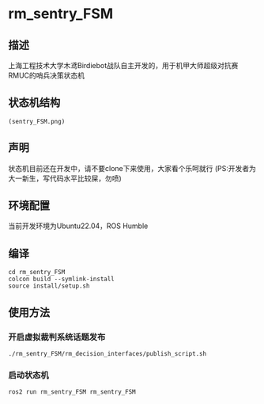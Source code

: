 # rm_sentry_FSM

## 描述
上海工程技术大学木鸢Birdiebot战队自主开发的，用于机甲大师超级对抗赛RMUC的哨兵决策状态机

## 状态机结构
```
(sentry_FSM.png)
```

## 声明
状态机目前还在开发中，请不要clone下来使用，大家看个乐呵就行
(PS:开发者为大一新生，写代码水平比较屎，勿喷)

## 环境配置

当前开发环境为Ubuntu22.04，ROS Humble

## 编译

```
cd rm_sentry_FSM
colcon build --symlink-install
source install/setup.sh
```

## 使用方法

### 开启虚拟裁判系统话题发布

```
./rm_sentry_FSM/rm_decision_interfaces/publish_script.sh
```

### 启动状态机
```
ros2 run rm_sentry_FSM rm_sentry_FSM
```

